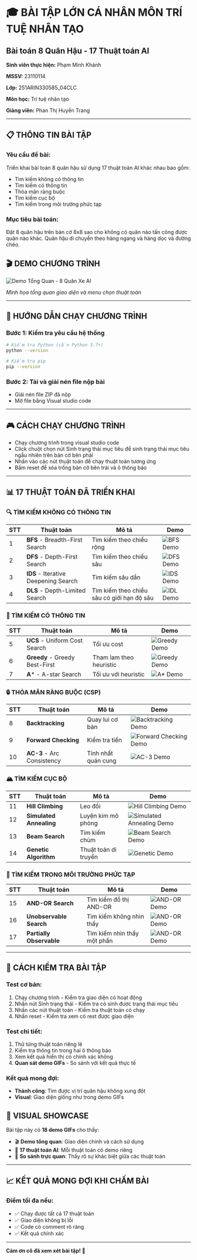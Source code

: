 # 🎓 BÀI TẬP LỚN CÁ NHÂN MÔN TRÍ TUỆ NHÂN TẠO
## Bài toán 8 Quân Hậu - 17 Thuật toán AI

**Sinh viên thực hiện:** Phạm Minh Khánh

**MSSV:** 23110114 

**Lớp:** 251ARIN330585_04CLC

**Môn học:** Trí tuệ nhân tạo

**Giảng viên:** Phan Thị Huyền Trang

---

## 📋 THÔNG TIN BÀI TẬP

### Yêu cầu đề bài:
Triển khai bài toán 8 quân hậu sử dụng 17 thuật toán AI khác nhau bao gồm:
- Tìm kiếm không có thông tin
- Tìm kiếm có thông tin  
- Thỏa mãn ràng buộc
- Tìm kiếm cục bộ
- Tìm kiếm trong môi trường phức tạp

### Mục tiêu bài toán:
Đặt 8 quân hậu trên bàn cờ 8x8 sao cho không có quân nào tấn công được quân nào khác. Quân hậu di chuyển theo hàng ngang và hàng dọc và đường chéo.

## 🎬 DEMO CHƯƠNG TRÌNH

![Demo Tổng Quan - 8 Quân Xe AI](images/demo.gif)

*Minh họa tổng quan giao diện và menu chọn thuật toán*

---

## 🚀 HƯỚNG DẪN CHẠY CHƯƠNG TRÌNH

### Bước 1: Kiểm tra yêu cầu hệ thống
```bash
# Kiểm tra Python (cần Python 3.7+)
python --version

# Kiểm tra pip
pip --version
```
### Bước 2: Tải và giải nén file nộp bài
- Giải nén file ZIP đã nộp
- Mở file bằng Visual studio code

---
## 🎮 CÁCH CHẠY CHƯƠNG TRÌNH

- Chạy chương trình trong visual studio code
- Click chuột chọn nút Sinh trạng thái mục tiêu để sinh trạng thái mục tiêu ngẫu nhiên trên bàn cờ bên phải
- Nhấn vào các nút thuật toán để chạy thuật toán tương ứng
- Bấm reset để xóa trống bàn cờ bên trái và ô thông báo
---

## 📊 17 THUẬT TOÁN ĐÃ TRIỂN KHAI

### 🔍 TÌM KIẾM KHÔNG CÓ THÔNG TIN

| STT | Thuật toán | Mô tả | Demo |
|-----|------------|-------|------|
| 1 | **BFS** - Breadth-First Search | Tìm kiếm theo chiều rộng | ![BFS Demo](images/BFS.gif) |
| 2 | **DFS** - Depth-First Search | Tìm kiếm theo chiều sâu | ![DFS Demo](images/DFS.gif) |
| 3 | **IDS** - Iterative Deepening Search | Tìm kiếm sâu dần | ![IDS Demo](images/IDS.gif) |
| 4 | **DLS** - Depth-Limited Search | Tìm kiếm theo chiều sâu có giới hạn độ sâu | ![IDL Demo](images/IDL.gif) |

### 🎯 TÌM KIẾM CÓ THÔNG TIN

| STT | Thuật toán | Mô tả | Demo |
|-----|------------|-------|------|
| 5 | **UCS** - Uniform Cost Search | Tối ưu cost | ![Greedy Demo](images/Greedy.gif) |
| 6 | **Greedy** - Greedy Best-First | Tham lam theo heuristic | ![Greedy Demo](images/Greedy.gif) |
| 7 | **A*** - A-star Search | Tối ưu với heuristic | ![A* Demo](images/A_SAO.gif) |

### 🔒 THỎA MÃN RÀNG BUỘC (CSP)

| STT | Thuật toán | Mô tả | Demo |
|-----|------------|-------|------|
| 8 | **Backtracking** | Quay lui cơ bản | ![Backtracking Demo](images/Backtracking.gif) |
| 9 | **Forward Checking** | Kiểm tra tiến | ![Forward Checking Demo](images/forward%20checking.gif) |
| 10 | **AC-3** - Arc Consistency | Tính nhất quán cung | ![AC-3 Demo](images/AC3.gif) |

### 🏔️ TÌM KIẾM CỤC BỘ

| STT | Thuật toán | Mô tả | Demo |
|-----|------------|-------|------|
| 11 | **Hill Climbing** | Leo đồi | ![Hill Climbing Demo](images/Hill.gif) |
| 12 | **Simulated Annealing** | Luyện kim mô phỏng | ![Simulated Annealing Demo](images/simulated.gif) |
| 13 | **Beam Search** | Tìm kiếm chùm | ![Beam Search Demo](images/beam%20search.gif) |
| 14 | **Genetic Algorithm** | Thuật toán di truyền | ![Genetic Demo](images/genetic.gif) |

### 🌳 TÌM KIẾM TRONG MÔI TRƯỜNG PHỨC TẠP

| STT | Thuật toán | Mô tả | Demo |
|-----|------------|-------|------|
| 15 | **AND-OR Search** | Tìm kiếm đồ thị AND-OR | ![AND-OR Demo](images/AND%20or%20tree.gif) |
| 16 | **Unobservable Search** | Tìm kiếm không nhìn thấy | ![AND-OR Demo](images/AND%20or%20tree.gif) |
| 17 | **Partially Observable** | Tìm kiếm nhìn thấy một phần | ![AND-OR Demo](images/AND%20or%20tree.gif) |

---

## 🎯 CÁCH KIỂM TRA BÀI TẬP

### Test cơ bản:
1. Chạy chương trình - Kiểm tra giao diện có hoạt động
2. Nhấn nút Sinh trạng thái - Kiểm tra có sinh được trạng thái mục tiêu
3. Nhấn các nút thuật toán - Kiểm tra thuật toán có chạy
4. Nhấn reset - Kiểm tra xem có rest được giao diện

### Test chi tiết:
1. Thử từng thuật toán riêng lẻ
2. Kiểm tra thông tin trong hai ô thông báo
3. Xem kết quả hiển thị có chính xác không
4. **Quan sát demo GIFs** - So sánh với kết quả thực tế

### Kết quả mong đợi:
- **Thành công**: Tìm được vị trí quân hậu không xung đột
- **Visual**: Giao diện giống như trong demo GIFs

## 🎨 VISUAL SHOWCASE

Bài tập này có **18 demo GIFs** cho thấy:
- 🎬 **Demo tổng quan**: Giao diện chính và cách sử dụng
- 🧠 **17 thuật toán AI**: Mỗi thuật toán có demo riêng
- 🎯 **So sánh trực quan**: Thấy rõ sự khác biệt giữa các thuật toán

---

## 📈 KẾT QUẢ MONG ĐỢI KHI CHẤM BÀI

### Điểm tối đa nếu:
- ✅ Chạy được tất cả 17 thuật toán
- ✅ Giao diện không bị lỗi
- ✅ Code có comment rõ ràng
- ✅ Kết quả chính xác

---

**Cảm ơn cô đã xem xét bài tập! 🙏**

